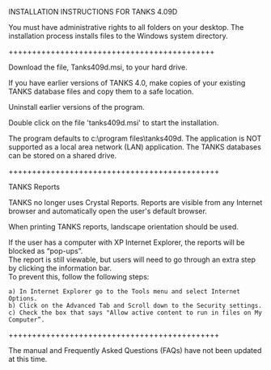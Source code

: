 INSTALLATION INSTRUCTIONS FOR TANKS 4.09D

You must have administrative rights to all folders on your desktop.  The installation process installs 
files to the Windows system directory.

++++++++++++++++++++++++++++++++++++++++++++

Download the file, Tanks409d.msi, to your hard drive. 

If you have earlier versions of TANKS 4.0, make copies of your existing TANKS database files 
and copy them to a safe location.

Uninstall earlier versions of the program. 

Double click on the file 'tanks409d.msi' to start the installation.

The program defaults to c:\program files\tanks409d\. The application is NOT supported as a 
local area network (LAN) application. The TANKS databases can be stored on a shared drive.

+++++++++++++++++++++++++++++++++++++++++++++

TANKS Reports

TANKS no longer uses Crystal Reports.  Reports are visible from any Internet browser and automatically
open the user's default browser. 

When printing TANKS reports, landscape orientation should be used.

If the user has a computer with XP Internet Explorer, the reports will be blocked as “pop-ups”.  
The report is still viewable, but users will need to go through an extra step by clicking the information bar.  
To prevent this, follow the following steps:

	a) In Internet Explorer go to the Tools menu and select Internet Options.
	b) Click on the Advanced Tab and Scroll down to the Security settings.
	c) Check the box that says "Allow active content to run in files on My Computer”.

+++++++++++++++++++++++++++++++++++++++++++++

The manual and Frequently Asked Questions (FAQs) have not been updated at this time.
